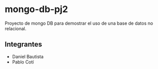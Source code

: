 # mongo-db-pj2

Proyecto de mongo DB para demostrar el uso de una
base de datos no relacional.

## Integrantes
- Daniel Bautista
- Pablo Cotí